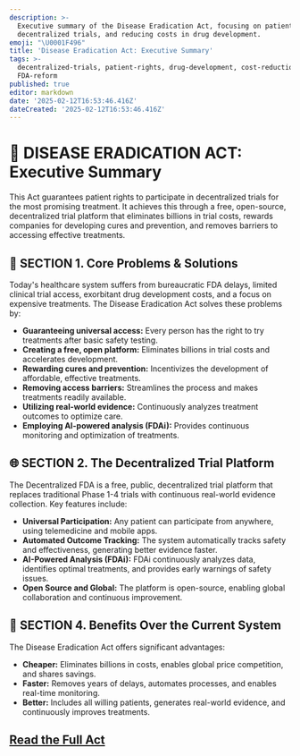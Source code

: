 ```yaml
---
description: >-
  Executive summary of the Disease Eradication Act, focusing on patient rights,
  decentralized trials, and reducing costs in drug development.
emoji: "\U0001F496"
title: 'Disease Eradication Act: Executive Summary'
tags: >-
  decentralized-trials, patient-rights, drug-development, cost-reduction,
  FDA-reform
published: true
editor: markdown
date: '2025-02-12T16:53:46.416Z'
dateCreated: '2025-02-12T16:53:46.416Z'
---
```

# 💖 DISEASE ERADICATION ACT: Executive Summary

This Act guarantees patient rights to participate in decentralized trials for the most promising treatment. It achieves
this through a free, open-source, decentralized trial platform that eliminates billions in trial costs, rewards
companies for developing cures and prevention, and removes barriers to accessing effective treatments.

## 📜 SECTION 1. Core Problems & Solutions

Today's healthcare system suffers from bureaucratic FDA delays, limited clinical trial access, exorbitant drug
development costs, and a focus on expensive treatments. The Disease Eradication Act solves these problems by:

* **Guaranteeing universal access:** Every person has the right to try treatments after basic safety testing.
* **Creating a free, open platform:** Eliminates billions in trial costs and accelerates development.
* **Rewarding cures and prevention:** Incentivizes the development of affordable, effective treatments.
* **Removing access barriers:** Streamlines the process and makes treatments readily available.
* **Utilizing real-world evidence:**  Continuously analyzes treatment outcomes to optimize care.
* **Employing AI-powered analysis (FDAi):**  Provides continuous monitoring and optimization of treatments.

## 🌐 SECTION 2. The Decentralized Trial Platform

The Decentralized FDA is a free, public, decentralized trial platform that replaces traditional Phase 1-4 trials with
continuous real-world evidence collection. Key features include:

* **Universal Participation:**  Any patient can participate from anywhere, using telemedicine and mobile apps.
* **Automated Outcome Tracking:**  The system automatically tracks safety and effectiveness, generating better evidence
  faster.
* **AI-Powered Analysis (FDAi):**  FDAi continuously analyzes data, identifies optimal treatments, and provides early warnings
  of safety issues.
* **Open Source and Global:**  The platform is open-source, enabling global collaboration and continuous improvement.

## 🌟 SECTION 4. Benefits Over the Current System

The Disease Eradication Act offers significant advantages:

* **Cheaper:** Eliminates billions in costs, enables global price competition, and shares savings.
* **Faster:** Removes years of delays, automates processes, and enables real-time monitoring.
* **Better:** Includes all willing patients, generates real-world evidence, and continuously improves treatments.

## [Read the Full Act](./disease-eradication-act)


